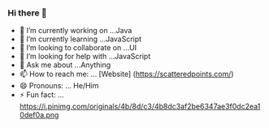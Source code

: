 ### Hi there 👋

<!--
**Shahul11/Shahul11** is a ✨ _special_ ✨ repository because its `README.md` (this file) appears on your GitHub profile. 

Here are some ideas to get you started: -->

- 🔭 I’m currently working on ...Java
- 🌱 I’m currently learning ...JavaScript
- 👯 I’m looking to collaborate on ...UI
- 🤔 I’m looking for help with ...JavaScript
- 💬 Ask me about ...Anything
- 📫 How to reach me: ...  [Website] (https://scatteredpoints.com/)
- 😄 Pronouns: ... He/Him
- ⚡ Fun fact: ... https://i.pinimg.com/originals/4b/8d/c3/4b8dc3af2be6347ae3f0dc2ea10def0a.png

